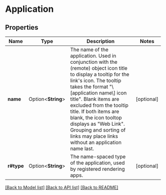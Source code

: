 # Application

## Properties

Name | Type | Description | Notes
------------ | ------------- | ------------- | -------------
**name** | Option<**String**> | The name of the application. Used in conjunction with the (remote) object icon title to display a tooltip for the link's icon. The tooltip takes the format \"\\[application name\\] icon title\". Blank items are excluded from the tooltip title. If both items are blank, the icon tooltop displays as \"Web Link\". Grouping and sorting of links may place links without an application name last. | [optional]
**r#type** | Option<**String**> | The name-spaced type of the application, used by registered rendering apps. | [optional]

[[Back to Model list]](../README.md#documentation-for-models) [[Back to API list]](../README.md#documentation-for-api-endpoints) [[Back to README]](../README.md)


